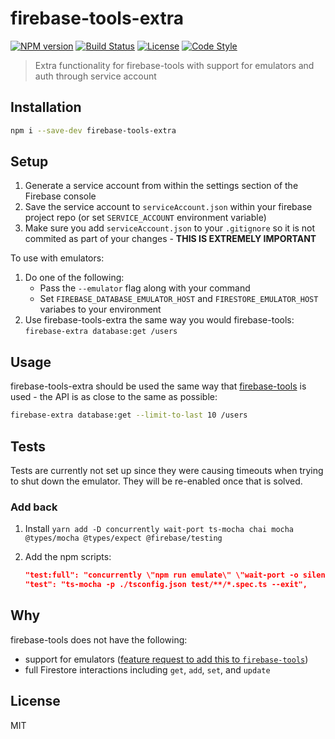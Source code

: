 # firebase-tools-extra

[![NPM version][npm-image]][npm-url]
[![Build Status][build-status-image]][build-status-url]
[![License][license-image]][license-url]
[![Code Style][code-style-image]][code-style-url]

> Extra functionality for firebase-tools with support for emulators and auth through service account

## Installation

```bash
npm i --save-dev firebase-tools-extra
```

## Setup

1. Generate a service account from within the settings section of the Firebase console
1. Save the service account to `serviceAccount.json` within your firebase project repo (or set `SERVICE_ACCOUNT` environment variable)
1. Make sure you add `serviceAccount.json` to your `.gitignore` so it is not commited as part of your changes - **THIS IS EXTREMELY IMPORTANT**

To use with emulators:

1. Do one of the following:
   - Pass the `--emulator` flag along with your command
   - Set `FIREBASE_DATABASE_EMULATOR_HOST` and `FIRESTORE_EMULATOR_HOST` variabes to your environment
1. Use firebase-tools-extra the same way you would firebase-tools: `firebase-extra database:get /users`

## Usage

firebase-tools-extra should be used the same way that [firebase-tools](https://github.com/firebase/firebase-tools) is used - the API is as close to the same as possible:

```bash
firebase-extra database:get --limit-to-last 10 /users
```

## Tests

Tests are currently not set up since they were causing timeouts when trying to shut down the emulator. They will be re-enabled once that is solved.

### Add back

1. Install `yarn add -D concurrently wait-port ts-mocha chai mocha @types/mocha @types/expect @firebase/testing`
1. Add the npm scripts:

   ```json
   "test:full": "concurrently \"npm run emulate\" \"wait-port -o silent 8080 && npm run test\"",
   "test": "ts-mocha -p ./tsconfig.json test/**/*.spec.ts --exit",
   ```

## Why

firebase-tools does not have the following:

- support for emulators ([feature request to add this to `firebase-tools`](https://github.com/firebase/firebase-tools/issues/1957))
- full Firestore interactions including `get`, `add`, `set`, and `update`

## License

MIT

[npm-image]: https://img.shields.io/npm/v/firebase-tools-extra.svg?style=flat-square
[npm-url]: https://npmjs.org/package/firebase-tools-extra
[build-status-image]: https://img.shields.io/github/workflow/status/prescottprue/firebase-tools-extra/NPM%20Package%20Publish?style=flat-square
[build-status-url]: https://github.com/prescottprue/firebase-tools-extra/actions
[climate-image]: https://img.shields.io/codeclimate/github/prescottprue/firebase-tools-extra.svg?style=flat-square
[climate-url]: https://codeclimate.com/github/prescottprue/firebase-tools-extra
[license-image]: https://img.shields.io/npm/l/firebase-tools-extra.svg?style=flat-square
[license-url]: https://github.com/prescottprue/firebase-tools-extra/blob/master/LICENSE
[code-style-image]: https://img.shields.io/badge/code%20style-standard-brightgreen.svg?style=flat-square
[code-style-url]: http://standardjs.com/
